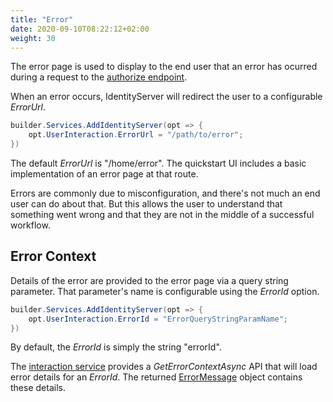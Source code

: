 ```yaml
---
title: "Error"
date: 2020-09-10T08:22:12+02:00
weight: 30
---
```


The error page is used to display to the end user that an error has ocurred during a request to the [authorize endpoint](/identityserver/v6/reference/endpoints/authorize).

When an error occurs, IdentityServer will redirect the user to a configurable *ErrorUrl*.
```csharp
builder.Services.AddIdentityServer(opt => {
    opt.UserInteraction.ErrorUrl = "/path/to/error";
})
```
The default *ErrorUrl* is "/home/error". The quickstart UI includes a basic
implementation of an error page at that route.

Errors are commonly due to misconfiguration, and there's not much an end user can do about that.
But this allows the user to understand that something went wrong and that they are not in the middle of a successful workflow.

## Error Context

Details of the error are provided to the error page via a query string parameter. That parameter's name is configurable using the *ErrorId* option.

```csharp
builder.Services.AddIdentityServer(opt => {
    opt.UserInteraction.ErrorId = "ErrorQueryStringParamName";
})
```

By default, the *ErrorId* is simply the string "errorId".

The [interaction service](/identityserver/v6/reference/services/interaction_service#iidentityserverinteractionservice-apis) provides a *GetErrorContextAsync* API that will load error details for an *ErrorId*.
The returned [ErrorMessage](/identityserver/v6/reference/services/interaction_service#errormessage) object contains these details.
